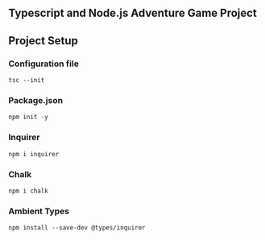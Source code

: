 ## Typescript and Node.js Adventure Game Project

## Project Setup

### Configuration file
`tsc --init`

### Package.json
`npm init -y`

### Inquirer
`npm i inquirer`

### Chalk
``npm i chalk``

### Ambient Types
``npm install --save-dev @types/inquirer ``